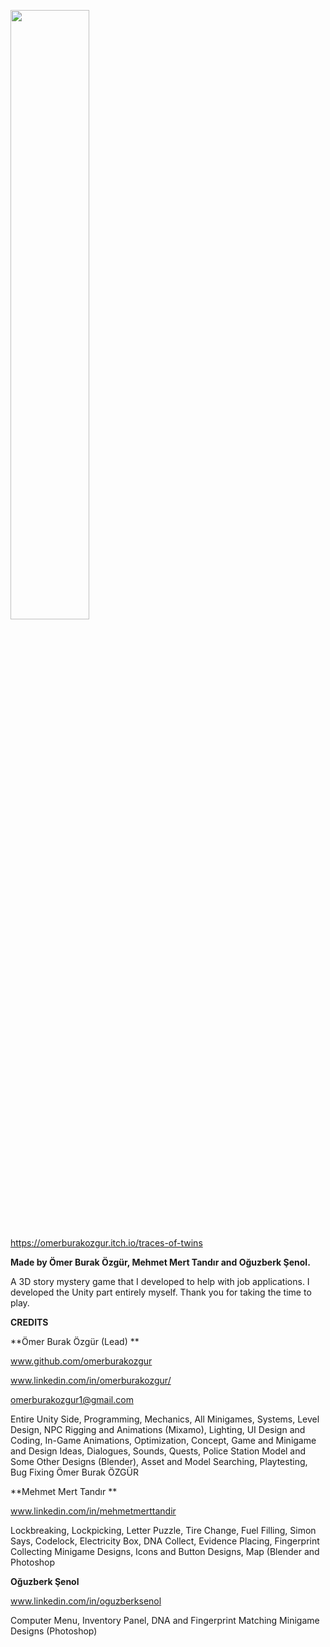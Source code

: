 [<img src="https://i.ytimg.com/vi/q1c7BIsLqdY/maxresdefault.jpg" width="50%">](https://youtu.be/q1c7BIsLqdY "Press The Attack Gameplay")

https://omerburakozgur.itch.io/traces-of-twins

**Made by  Ömer Burak Özgür, Mehmet Mert Tandır and Oğuzberk Şenol.**

A 3D story mystery game that I developed to help with job applications. I developed the Unity part entirely myself. Thank you for taking the time to play.

**CREDITS**

**Ömer Burak Özgür (Lead) **

www.github.com/omerburakozgur

www.linkedin.com/in/omerburakozgur/ 

omerburakozgur1@gmail.com

Entire Unity Side, Programming, Mechanics, All Minigames, Systems, Level Design, NPC Rigging and Animations (Mixamo), Lighting, UI Design and Coding, In-Game Animations, Optimization, Concept, Game and Minigame and Design Ideas, Dialogues, Sounds, Quests, Police Station Model and Some Other Designs (Blender), Asset and Model Searching, Playtesting, Bug Fixing Ömer Burak ÖZGÜR

**Mehmet Mert Tandır **

www.linkedin.com/in/mehmetmerttandir

Lockbreaking, Lockpicking, Letter Puzzle, Tire Change, Fuel Filling, Simon Says, Codelock, Electricity Box, DNA Collect, Evidence Placing, Fingerprint Collecting Minigame Designs, Icons and Button Designs, Map (Blender and Photoshop

**Oğuzberk Şenol**

www.linkedin.com/in/oguzberksenol

Computer Menu, Inventory Panel, DNA and Fingerprint Matching Minigame Designs (Photoshop)
